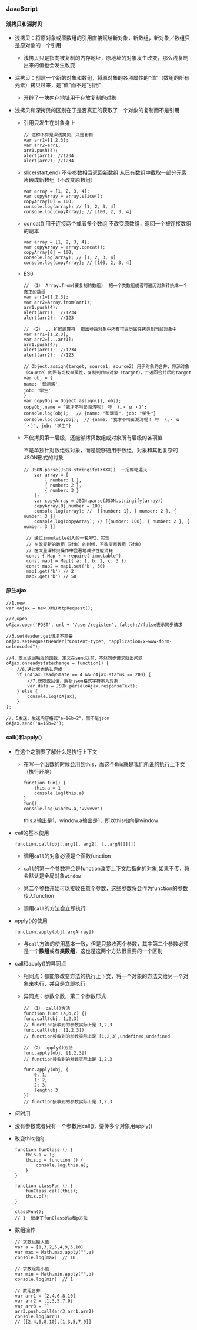 ### JavaScript

#### 浅拷贝和深拷贝

* 浅拷贝：将原对象或原数组的引用直接赋给新对象，新数组，新对象／数组只是原对象的一个引用

  * 浅拷贝只是指向被复制的内存地址，原地址的对象发生改变，那么浅复制出来的值也会发生改变

* 深拷贝：创建一个新的对象和数组，将原对象的各项属性的“值”（数组的所有元素）拷贝过来，是“值”而不是“引用”

  * 开辟了一块内存地址用于存放复制的对象

* 浅拷贝和深拷贝的区别在于是否真正的获取了一个对象的复制而不是引用

  * 引用只发生在对象身上

    ```
    // 这种不算是深浅拷贝，只是复制
    var arr1=[1,2,3];
    var arr2=arr1;
    arr1.push(4);
    alert(arr1); //1234
    alert(arr2); //1234
    ```

  * slice(start,end)  不带参数相当返回新数组   从已有数组中截取一部分元素片段成新数组（不改变原数组）

    ```
    var array = [1, 2, 3, 4];
    var copyArray = array.slice();
    copyArray[0] = 100;
    console.log(array); // [1, 2, 3, 4]
    console.log(copyArray); // [100, 2, 3, 4]
    ```

  * concat() 用于连接两个或者多个数组    不改变原数组，返回一个被连接数组的副本

    ```
    var array = [1, 2, 3, 4];
    var copyArray = array.concat();
    copyArray[0] = 100;
    console.log(array); // [1, 2, 3, 4]
    console.log(copyArray); // [100, 2, 3, 4]
    ```

  * ES6

    ```
    // （1） Array.from(要复制的数组)  把一个类数组或者可遍历对象转换成一个真正的数组
    var arr1=[1,2,3];
    var arr2=Array.from(arr1);
    arr1.push(4);
    alert(arr1);  //1234
    alert(arr2);  //123
    
    // （2） ...扩展运算符  取出参数对象中所有可遍历属性拷贝到当前对象中
    var arr1=[1,2,3];
    var arr2=[...arr1];
    arr1.push(4);
    alert(arr1);  //1234
    alert(arr2);  //123
    
    // Object.assign(target, source1, source2) 用于对象的合并，将源对象（source）的所有可枚举属性，复制到目标对象（target），并返回合并后的target
    var obj = {
    name: '彭湖湾',
    job: '学生'
    }
    var copyObj = Object.assign({}, obj);
    copyObj.name = '我才不叫彭湖湾呢！ 哼  (。・`ω´・)';
    console.log(obj);   // {name: "彭湖湾", job: "学生"}
    console.log(copyObj);  // {name: "我才不叫彭湖湾呢！ 哼  (。・`ω´・)", job: "学生"}
    ```

  * 不仅拷贝第一层级，还能够拷贝数组或对象所有层级的各项值

    不是单独针对数组或对象，而是能够通用于数组，对象和其他复杂的JSON形式的对象

    ```
    // JSON.parse(JSON.stringify(XXXX))  一招鲜吃遍天
        var array = [
            { number: 1 },
            { number: 2 },
            { number: 3 }
        ];
        var copyArray = JSON.parse(JSON.stringify(array))
        copyArray[0].number = 100;
        console.log(array); //  [{number: 1}, { number: 2 }, { number: 3 }]
        console.log(copyArray); // [{number: 100}, { number: 2 }, { number: 3 }]
     
     // 通过immutable引入的一套API，实现
     // 在改变新的数组（对象）的时候，不改变原数组（对象）
     // 在大量深拷贝操作中显著地减少性能消耗
     const { Map } = require('immutable')
     const map1 = Map({ a: 1, b: 2, c: 3 })
     const map2 = map1.set('b', 50)
     map1.get('b') // 2
     map2.get('b') // 50
    ```




#### 原生ajax

```
//1,new 
var oAjax = new XMLHttpRequest();

//2,open
oAjax.open('POST', url + '/user/register', false);//false表示同步请求

//3,setHeader,get请求不需要
oAjax.setRequestHeader("Content-type", "application/x-www-form-urlencoded");

//4，定义返回触发的函数，定义在send之前，不然同步请求就出问题
oAjax.onreadystatechange = function() {
    //6,通过状态确认完成
    if (oAjax.readyState == 4 && oAjax.status == 200) {
        //7,获取返回值，解析json格式字符串为对象
        var data = JSON.parse(oAjax.responseText);
    } else {
        console.log(oAjax);
    }
};

//，5发送，发送内容格式"a=1&b=2"，而不是json
oAjax.send('a=1&b=2');
```



#### call()和apply()

* 在这个之前要了解什么是执行上下文

  * 在写一个函数的时候会用到this，而这个this就是我们所说的执行上下文（执行环境）

    ```
    function fun() {
    	this.a = 1
    	console.log(this.a)
    }
    fun()
    console.log(window.a,'vvvvvv')
    ```

    this.a输出是1，window.a输出是1，所以this指向是window

* call的基本使用

  ```
  function.call(obj[,arg1[, arg2[, [,.argN]]]]])
  ```

  * 调用`call`的对象必须是个函数function

  *  `call`的第一个参数将会是function改变上下文后指向的对象,如果不传，将会默认是全局对象`window` 

  * 第二个参数开始可以接收任意个参数，这些参数将会作为function的参数传入function

  * 调用`call`的方法会立即执行

     

* apply()的使用

  ```
  function.apply(obj[,argArray])
  ```

  * 与`call`方法的使用基本一致，但是只接收两个参数，其中第二个参数必须是一个**数组**或者**类数组**，这也是这两个方法很重要的一个区别 

 

* call和apply()的异同点

  * 相同点：都能够改变方法的执行上下文，将一个对象的方法交给另一个对象来执行，并且是立即执行 

  * 异同点：参数个数，第二个参数形式

    ```
    // （1） call()方法
    function func (a,b,c) {}
    func.call(obj, 1,2,3)
    // function接收到的参数实际上是 1,2,3
    func.call(obj, [1,2,3])
    // function接收到的参数实际上是 [1,2,3],undefined,undefined
    
    // （2） apply()方法
    func.apply(obj, [1,2,3])
    // function接收到的参数实际上是 1,2,3
    
    func.apply(obj, {
        0: 1,
        1: 2,
        2: 3,
        length: 3
    })
    // function接收到的参数实际上是 1,2,3
    ```

*  何时用

  * 没有参数或者只有一个参数用call()，要传多个对象用apply()

* 改变this指向

  ```
  function funClass () {
      this.a = 1;
      this.p = function () {
          console.log(this.a);
      }
  }
  
  function classFun () {
      funClass.call(this);
      this.p();
  }
  
  classFun();
  // 1  继承了funClass的a和p方法
  ```

* 数组操作

  ```
  // 求数组最大值
  var a = [1,3,2,5,4,9,5,10]
  var max = Math.max.apply("",a)
  console.log(max)  // 10
  
  // 求数组最小值
  var min = Math.min.apply("",a)
  console.log(min)  // 1
  
  // 数组合并
  var arr1 = [2,4,6,8,10]
  var arr2 = [1,3,5,7,9]
  var arr3 = []
  arr3.push.call(arr3,arr1,arr2)
  console.log(arr3)
  // [[2,4,6,8,10],[1,3,5,7,9]]
  ```

  